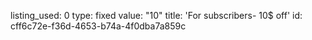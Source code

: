 listing_used: 0
type: fixed
value: "10"
title: 'For subscribers- 10$ off'
id: cff6c72e-f36d-4653-b74a-4f0dba7a859c
